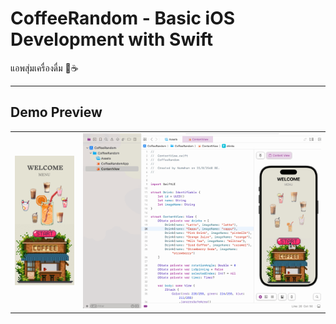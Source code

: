 # CoffeeRandom - Basic iOS Development with Swift

แอพสุ่มเครื่องดื่ม 🍵☕

---

## Demo Preview

<table>
  <tr>
    <td><img src="images/preview.png" width="250"/></td>
    <td><img src="images/demo.gif" width="1000"/></td>
  </tr>
</table>
